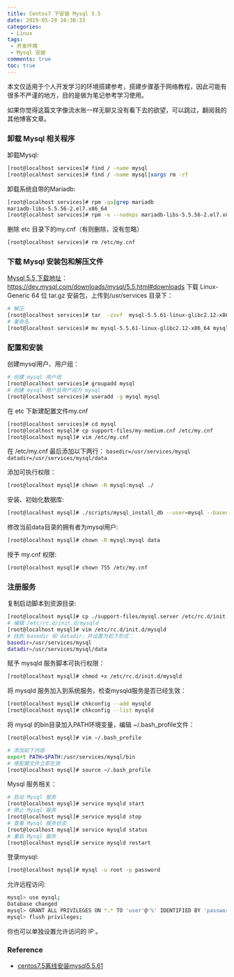 ```yaml
---
title: Centos7 下安装 Mysql 5.5
date: 2019-05-28 16:38:33
categories:
 - Linux
tags:
 - 开发环境
 - Mysql 安装
comments: true
toc: true
---
```

本文仅适用于个人开发学习的环境搭建参考，搭建步骤基于网络教程，因此可能有很多不严谨的地方，目的是做为笔记参考学习使用。

如果你觉得这篇文字像流水账一样无聊又没有看下去的欲望，可以跳过，翻阅我的其他博客文章。

### 卸载 Mysql 相关程序

卸载Mysql:

```sh
[root@localhost services]# find / -name mysql
[root@localhost services]# find / -name mysql|xargs rm -rf
```

卸载系统自带的Mariadb:
```sh
[root@localhost services]# rpm -qa|grep mariadb
mariadb-libs-5.5.56-2.el7.x86_64
[root@localhost services]# rpm -e --nodeps mariadb-libs-5.5.56-2.el7.x86_64
```

删除 etc 目录下的my.cnf（有则删除，没有忽略）
```sh
[root@localhost services]# rm /etc/my.cnf
```


<!--more-->

### 下载 Mysql 安装包和解压文件

[Mysql 5.5 下载地址](https://dev.mysql.com/downloads/mysql/5.5.html#downloads)：https://dev.mysql.com/downloads/mysql/5.5.html#downloads
下载 Linux- Generic 64 位 tar.gz 安装包，上传到/usr/services 目录下：
```sh
# 解压
[root@localhost services]# tar  -zxvf  mysql-5.5.61-linux-glibc2.12-x86_64.tar.gz
# 重命名
[root@localhost services]# mv mysql-5.5.61-linux-glibc2.12-x86_64 mysql
```


### 配置和安装
创建mysql用户、用户组：

```sh
# 创建 mysql 用户组
[root@localhost services]# groupadd mysql
# 创建 mysql 用户且用户组为 mysql
[root@localhost services]# useradd -g mysql mysql
```

在 etc 下新建配置文件my.cnf
```sh
[root@localhost services]# cd mysql
[root@localhost mysql]# cp support-files/my-medium.cnf /etc/my.cnf
[root@localhost mysql]# vim /etc/my.cnf
```

在 /etc/my.cnf 最后添加以下两行：
`basedir=/usr/services/mysql`
`datadir=/usr/services/mysql/data`

添加可执行权限：
```sh
[root@localhost mysql]# chown -R mysql:mysql ./
```

安装、初始化数据库:
```sh
[root@localhost mysql]# ./scripts/mysql_install_db --user=mysql --basedir=/usr/services/mysql/ --datadir=/usr/services/mysql/data/
```

修改当前data目录的拥有者为mysql用户:
```sh
[root@localhost mysql]# chown -R mysql:mysql data
```

授予 my.cnf 权限:
```sh
[root@localhost mysql]# chown 755 /etc/my.cnf
```

### 注册服务

复制启动脚本到资源目录:
```sh
[root@localhost mysql]# cp ./support-files/mysql.server /etc/rc.d/init.d/mysqld
# 编辑 /etc/rc.d/init.d/mysqld
[root@localhost mysql]# vim /etc/rc.d/init.d/mysqld
# 找到 basedir 和 datadir，并设置为如下形式：
basedir=/usr/services/mysql
datadir=/usr/services/mysql/data
```

赋予 mysqld 服务脚本可执行权限：
```sh
[root@localhost mysql]# chmod +x /etc/rc.d/init.d/mysqld
```

将 mysqld 服务加入到系统服务，检查mysqld服务是否已经生效：
```sh
[root@localhost mysql]# chkconfig --add mysqld
[root@localhost mysql]# chkconfig --list mysqld
```

将 mysql 的bin目录加入PATH环境变量，编辑 ~/.bash_profile文件：
```sh
[root@localhost mysql]# vim ~/.bash_profile

# 添加如下内容
export PATH=$PATH:/usr/services/mysql/bin
# 使配置文件立即生效
[root@localhost mysql]# source ~/.bash_profile
```

Mysql 服务相关：
```sh
# 启动 Mysql 服务
[root@localhost mysql]# service mysqld start
# 停止 Mysql 服务
[root@localhost mysql]# service mysqld stop
# 查看 Mysql 服务状态
[root@localhost mysql]# service mysqld status
# 重启 Mysql 服务
[root@localhost mysql]# service mysqld restart
```

登录mysql:
```sh
[root@localhost mysql]# mysql -u root -p password
```

允许远程访问:
```sh
mysql> use mysql;
Database changed
mysql> GRANT ALL PRIVILEGES ON *.* TO 'user'@'%' IDENTIFIED BY 'password' WITH GRANT OPTION;
mysql> flush privileges;
```

你也可以单独设置允许访问的 IP 。

### Reference

- [centos7.5离线安装mysql5.5.61](https://blog.csdn.net/qq_35197601/article/details/83542498)